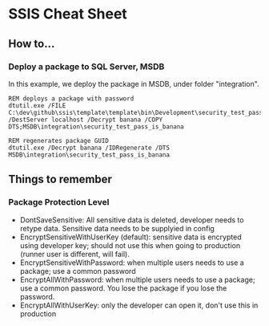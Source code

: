 # SSIS Cheat Sheet

## How to...

### Deploy a package to SQL Server, MSDB

In this example, we deploy the package in MSDB, under folder "integration".

```
REM deploys a package with password
dtutil.exe /FILE C:\dev\github\ssis\template\template\bin\Development\security_test_pass_is_banana.dtsx /DestServer localhost /Decrypt banana /COPY DTS;MSDB\integration\security_test_pass_is_banana

REM regenerates package GUID
dtutil.exe /Decrypt banana /IDRegenerate /DTS MSDB\integration\security_test_pass_is_banana

```


## Things to remember

### Package Protection Level

- DontSaveSensitive: All sensitive data is deleted, developer needs to retype data. Sensitive data needs to be supplyied in config
- EncryptSensitiveWithUserKey (default): sensitive data is encrypted using developer key; should not use this when going to production (runner user is different, will fail).
- EncryptSensitiveWithPassword: when multiple users needs to use a package; use a common password
- EncryptAllWithPassword: when multiple users needs to use a package; use a common password. You lose the package if you lose the password.
- EncryptAllWithUserKey: only the developer can open it, don't use this in production
